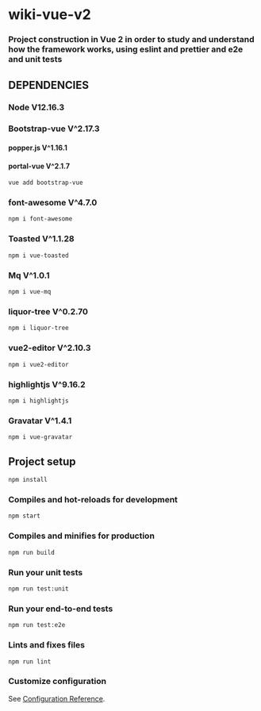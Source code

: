 # wiki-vue-v2
### Project construction in Vue 2 in order to study and understand how the framework works, using eslint and prettier and e2e and unit tests
## DEPENDENCIES
### Node V12.16.3
### Bootstrap-vue V^2.17.3
#### popper.js  V^1.16.1
#### portal-vue V^2.1.7
```
vue add bootstrap-vue
``` 
### font-awesome V^4.7.0
```
npm i font-awesome
``` 
### Toasted V^1.1.28
```
npm i vue-toasted
``` 
### Mq V^1.0.1
```
npm i vue-mq
```
### liquor-tree V^0.2.70
```
npm i liquor-tree
``` 
### vue2-editor V^2.10.3
```
npm i vue2-editor
```
### highlightjs V^9.16.2
```
npm i highlightjs
```
### Gravatar V^1.4.1
```
npm i vue-gravatar
``` 
## Project setup
```
npm install
```

### Compiles and hot-reloads for development
```
npm start
```

### Compiles and minifies for production
```
npm run build
```

### Run your unit tests
```
npm run test:unit
```

### Run your end-to-end tests
```
npm run test:e2e
```

### Lints and fixes files
```
npm run lint
```

### Customize configuration
See [Configuration Reference](https://cli.vuejs.org/config/).

